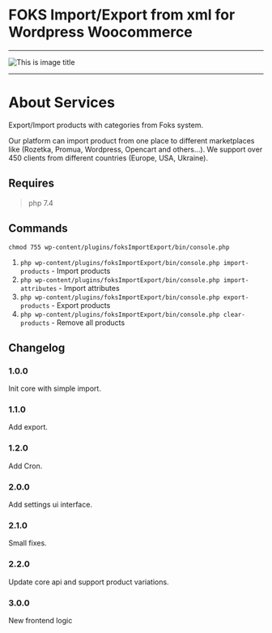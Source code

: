 # FOKS Import/Export from xml for Wordpress Woocommerce
***
![This is image title](http://res2.weblium.site/res/5b45bd7f6994e20025bdd7cc/5b47697c0240710022fdab69_optimized_443 "This is image title")
***
# About Services
Export/Import products with categories from Foks system.

Our platform can import product from one place to different marketplaces like (Rozetka, Promua, Wordpress, Opencart and others...).
We support over 450 clients from different countries (Europe, USA, Ukraine).

## Requires
> php 7.4

## Commands
`chmod 755 wp-content/plugins/foksImportExport/bin/console.php`

1. `php wp-content/plugins/foksImportExport/bin/console.php import-products`  - Import products
2. `php wp-content/plugins/foksImportExport/bin/console.php import-attributes` - Import attributes
3. `php wp-content/plugins/foksImportExport/bin/console.php export-products` - Export products
4. `php wp-content/plugins/foksImportExport/bin/console.php clear-products` - Remove all products

## Changelog

### 1.0.0
Init core with simple import.

### 1.1.0
Add export.

### 1.2.0
Add Cron.

### 2.0.0
Add settings ui interface.

### 2.1.0
Small fixes.

### 2.2.0
Update core api and support product variations.

### 3.0.0
New frontend logic
